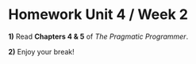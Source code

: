 # Homework Unit 4 / Week 2

**1)** Read **Chapters 4 & 5** of *The Pragmatic Programmer*.

**2)** Enjoy your break!
